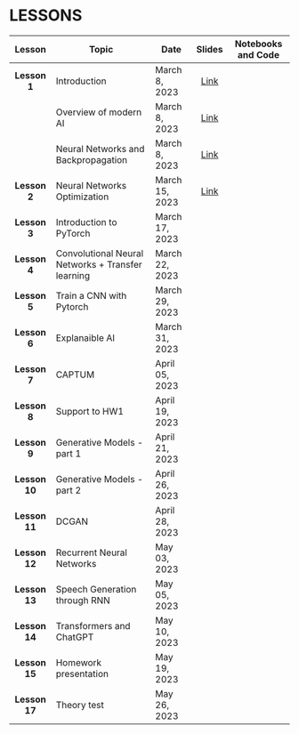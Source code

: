 # LESSONS


| Lesson | Topic              | Date    | Slides          | Notebooks and Code |
| :-------:| ------------------ | --------------- | :-------:           |:-------:  |
| **Lesson 1**      | Introduction                                      | March 8, 2023                  |  [Link](https://drive.google.com/file/d/1KO56GMfFdWekOv7ia7ofc68d2ip1T21J/view?usp=sharing)  | |
|                   | Overview of modern AI               | March 8, 2023                  |  [Link](https://drive.google.com/file/d/1F-lXawV6uQ3qJPjHPDG5RY72MMBvvx9o/view?usp=sharing)  | |
|                   | Neural Networks and Backpropagation               | March 8, 2023                  |[Link](https://drive.google.com/file/d/1u_mL3CQLQu43NnTF4MA1GUws_JGUW6ay/view?usp=sharing)    | |
| **Lesson 2**      | Neural Networks Optimization                      | March 15, 2023                 |[Link](https://drive.google.com/file/d/1Yqebhlc64lxEao4tPVYPo7vSVDur5-tE/view?usp=sharing)    | |
| **Lesson 3**      | Introduction to PyTorch                           | March 17, 2023                 |    | |
| **Lesson 4**      | Convolutional Neural Networks + Transfer learning | March 22, 2023                 |    | |
| **Lesson 5**      | Train a CNN with Pytorch                          | March 29, 2023                 |    | |
| **Lesson 6**      | Explanaible AI                                    | March 31, 2023                 |    | | 
| **Lesson 7**      | CAPTUM                                            | April 05, 2023                 |    | |
| **Lesson 8**      | Support to HW1                                    | April 19, 2023                 |    | |
| **Lesson 9**      | Generative Models - part 1                        | April 21, 2023                 |    | |
| **Lesson 10**     | Generative Models - part 2                        | April 26, 2023                 |    | |
| **Lesson 11**     | DCGAN                                             | April 28, 2023                 |    | |
| **Lesson 12**     | Recurrent Neural Networks                         | May 03, 2023                   |    | |
| **Lesson 13**     | Speech Generation through RNN                     | May 05, 2023                   |    | |
| **Lesson 14**     | Transformers and ChatGPT                          | May 10, 2023                   |    | |
| **Lesson 15**     | Homework presentation                             | May 19, 2023                   |    | |
| **Lesson 17**     | Theory test                                       | May 26, 2023                   |    | |

